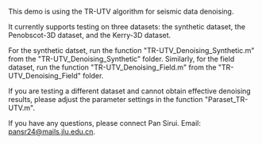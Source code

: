 This demo is using the TR-UTV algorithm for seismic data denoising.

It currently supports testing on three datasets: the synthetic dataset, the Penobscot-3D dataset, and the Kerry-3D dataset.

For the synthetic datset, run the function "TR-UTV_Denoising_Synthetic.m" from the "TR-UTV_Denoising_Synthetic" folder. Similarly, for the field dataset, run the function "TR-UTV_Denoising_Field.m" from the "TR-UTV_Denoising_Field" folder.

If you are testing a different dataset and cannot obtain effective denoising results, please adjust the parameter settings in the function "Paraset_TR-UTV.m".

If you have any questions, please connect Pan Sirui. Email: pansr24@mails.jlu.edu.cn.
